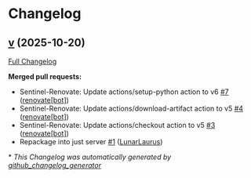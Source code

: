 # Changelog

## [v](https://github.com/LunarLaurus/local_llm/tree/v) (2025-10-20)

[Full Changelog](https://github.com/LunarLaurus/local_llm/compare/266862c2ba0258acd97f10da37cd14e45d9ec643...v)

**Merged pull requests:**

- Sentinel-Renovate: Update actions/setup-python action to v6 [\#7](https://github.com/LunarLaurus/local_llm/pull/7) ([renovate[bot]](https://github.com/apps/renovate))
- Sentinel-Renovate: Update actions/download-artifact action to v5 [\#4](https://github.com/LunarLaurus/local_llm/pull/4) ([renovate[bot]](https://github.com/apps/renovate))
- Sentinel-Renovate: Update actions/checkout action to v5 [\#3](https://github.com/LunarLaurus/local_llm/pull/3) ([renovate[bot]](https://github.com/apps/renovate))
- Repackage into just server [\#1](https://github.com/LunarLaurus/local_llm/pull/1) ([LunarLaurus](https://github.com/LunarLaurus))



\* *This Changelog was automatically generated by [github_changelog_generator](https://github.com/github-changelog-generator/github-changelog-generator)*
